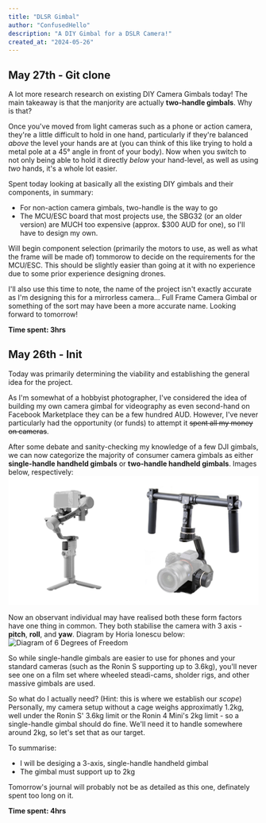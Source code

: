 ```yaml
---
title: "DLSR Gimbal"
author: "ConfusedHello"
description: "A DIY Gimbal for a DSLR Camera!"
created_at: "2024-05-26"
---
```



## May 27th - Git clone
A lot more research research on existing DIY Camera Gimbals today! The main takeaway is that the manjority are actually **two-handle gimbals**. Why is that?

Once you've moved from light cameras such as a phone or action camera, they're a little difficult to hold in one hand, particularly if they're balanced *above* the level your hands are at (you can think of this like trying to hold a metal pole at a 45° angle in front of your body). Now when you switch to not only being able to hold it directly *below* your hand-level, as well as using *two* hands, it's a whole lot easier.

Spent today looking at basically all the existing DIY gimbals and their components, in summary:
- For non-action camera gimbals, two-handle is the way to go
- The MCU/ESC board that most projects use, the SBG32 (or an older version) are MUCH too expensive (approx. $300 AUD for one), so I'll have to design my own.

Will begin component selection (primarily the motors to use, as well as what the frame will be made of) tommorow to decide on the requirements for the MCU/ESC. This should be slightly easier than going at it with no experience due to some prior experience designing drones.

I'll also use this time to note, the name of the project isn't exactly accurate as I'm designing this for a mirrorless camera... Full Frame Camera Gimbal or something of the sort may have been a more accurate name. Looking forward to tomorrow!

**Time spent: 3hrs**


## May 26th - Init
Today was primarily determining the viability and establishing the general idea for the project.

As I'm somewhat of a hobbyist photographer, I've considered the idea of building my own camera gimbal for videography as even second-hand on Facebook Marketplace they can be a few hundred AUD. However, I've never particularly had the opportunity (or funds) to attempt it ~~spent all my money on cameras~~.

After some debate and sanity-checking my knowledge of a few DJI gimbals, we can now categorize the majority of consumer camera gimbals as either **single-handle handheld gimbals** or **two-handle handheld gimbals**. Images below, respectively:
![Image with showing two different types of camera gimbals](/journal/GimbalExampleForms.jpg)

Now an observant individual may have realised both these form factors have one thing in common. They both stabilise the camera with 3 axis - **pitch**, **roll**, and **yaw**. Diagram by Horia Ionescu below:
![Diagram of 6 Degrees of Freedom](https://upload.wikimedia.org/wikipedia/commons/f/fa/6DOF_en.jpg)

So while single-handle gimbals are easier to use for phones and your standard cameras (such as the Ronin S supporting up to 3.6kg), you'll never see one on a film set where wheeled steadi-cams, sholder rigs, and other massive gimbals are used.

So what do I actually need? (Hint: this is where we establish our *scope*) Personally, my camera setup without a cage weighs approximatly 1.2kg, well under the Ronin S' 3.6kg limit or the Ronin 4 Mini's 2kg limit - so a single-handle gimbal should do fine. We'll need it to handle somewhere around 2kg, so let's set that as our target.

To summarise:
- I will be desiging a 3-axis, single-handle handheld gimbal
- The gimbal must support up to 2kg

Tomorrow's journal will probably not be as detailed as this one, definately spent too long on it.

**Time spent: 4hrs**
